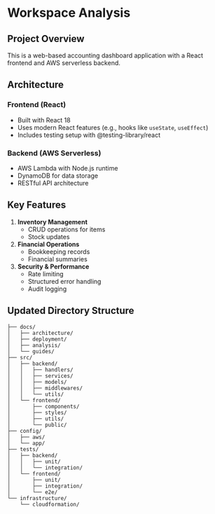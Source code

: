 # Workspace Analysis

## Project Overview
This is a web-based accounting dashboard application with a React frontend and AWS serverless backend.

## Architecture

### Frontend (React)
- Built with React 18
- Uses modern React features (e.g., hooks like `useState`, `useEffect`)
- Includes testing setup with @testing-library/react

### Backend (AWS Serverless)
- AWS Lambda with Node.js runtime
- DynamoDB for data storage
- RESTful API architecture

## Key Features
1. **Inventory Management**
   - CRUD operations for items
   - Stock updates
2. **Financial Operations**
   - Bookkeeping records
   - Financial summaries
3. **Security & Performance**
   - Rate limiting
   - Structured error handling
   - Audit logging

## Updated Directory Structure
```
├── docs/
│   ├── architecture/
│   ├── deployment/
│   ├── analysis/
│   └── guides/
├── src/
│   ├── backend/
│   │   ├── handlers/
│   │   ├── services/
│   │   ├── models/
│   │   ├── middlewares/
│   │   └── utils/
│   └── frontend/
│       ├── components/
│       ├── styles/
│       ├── utils/
│       └── public/
├── config/
│   ├── aws/
│   └── app/
├── tests/
│   ├── backend/
│   │   ├── unit/
│   │   └── integration/
│   └── frontend/
│       ├── unit/
│       ├── integration/
│       └── e2e/
└── infrastructure/
    └── cloudformation/
```